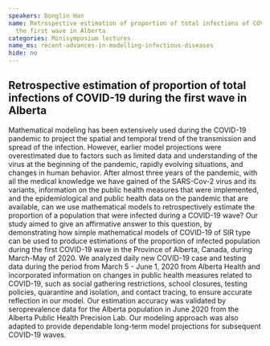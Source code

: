 ```yaml
---
speakers: Donglin Han
name: Retrospective estimation of proportion of total infections of COVID-19 during
  the first wave in Alberta
categories: Minisymposium lectures
name_ms: recent-advances-in-modelling-infectious-diseases
hide: no
---
```


## Retrospective estimation of proportion of total infections of COVID-19 during the first wave in Alberta

Mathematical modeling has been extensively used during the COVID-19 pandemic to project the spatial and temporal trend of the transmission and spread of the infection. However, earlier model projections were overestimated due to factors such as limited data and understanding of the virus at the beginning of the pandemic, rapidly evolving situations, and changes in human behavior. After almost three years of the pandemic, with all the medical knowledge we have gained of the SARS-Cov-2 virus and its variants, information on the public health measures that were implemented, and the epidemiological and public health data on the pandemic that are available, can we use mathematical models to retrospectively estimate the proportion of a population that were infected during a COVID-19 wave? Our study aimed to give an affirmative answer to this question, by demonstrating how simple mathematical models of COVID-19 of SIR type can be used to produce estimations of the proportion of infected population during the first COVID-19 wave in the Province of Alberta, Canada, during March-May of 2020. We analyzed daily new COVID-19 case and testing data during the period from March 5 - June 1, 2020 from Alberta Health and incorporated information on changes in public health measures related to COVID-19, such as social gathering restrictions, school closures, testing policies, quarantine and isolation, and contact tracing, to ensure accurate reflection in our model. Our estimation accuracy was validated by seroprevalence data for the Alberta population in June 2020 from the Alberta Public Health Precision Lab. Our modeling approach was also adapted to provide dependable long-term model projections for subsequent COVID-19 waves.


